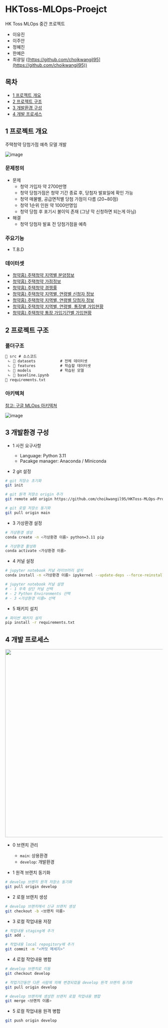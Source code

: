# HKToss-MLOps-Proejct
HK Toss MLOps 중간 프로젝트
- 이유진
- 이주안
- 정혜진
- 한예은
- 최광일 ([https://github.com/choikwangil95](https://github.com/choikwangil95))

## 목차
- [1 프로젝트 개요](#1-프로젝트-개요)
- [2 프로젝트 구조](#2-프로젝트-구조)
- [3 개발환경 구성](#3-개발환경-구성)
- [4 개발 프로세스](#4-개발-프로세스)

## 1 프로젝트 개요
주택청약 당첨가점 예측 모델 개발

![image](https://github.com/user-attachments/assets/6ad59110-0be8-4077-9479-3cbd20262a55)

### 문제정의
- 문제
  - 청약 가입자 약 2700만명
  - 청약 당첨가점은 청약 기간 종료 후, 당첨자 발표일에 확인 가능
  - 청약 매물별, 공급면적별 당첨 가점이 다름 (20~80점)
  - 청약 1순위 인원 약 1000만명임
  - 청약 당첨 후 포기시 불이익 존재 (그냥 막 신청하면 되는게 아님)
- 해결
  - 청약 당첨자 발표 전 당첨가점을 예측

### 주요기능
- T.B.D

### 데이터셋
- [청약홈) 주택청약 지역별 분양정보](https://www.data.go.kr/data/15101046/fileData.do#/tab-layer-file)
- [청약홈) 주택청약 가점정보](https://www.data.go.kr/data/15126242/fileData.do)
- [청약홈) 주택청약 경쟁률](https://www.data.go.kr/data/15101048/fileData.do)
- [청약홈) 주택청약 지역별, 연령별 신청자 정보](https://www.data.go.kr/data/15110975/fileData.do)
- [청약홈) 주택청약 지역별, 연령별 당첨자 정보](https://www.data.go.kr/data/15110976/fileData.do)
- [청약홈) 주택청약 지역별, 연령별, 통장별 가입현황](https://www.data.go.kr/data/15088657/fileData.do)
- [청약홈) 주택청약 통장 가입기간별 가입현황](https://www.data.go.kr/data/15088656/fileData.do)

## 2 프로젝트 구조
### 폴더구조
```markdown
📁 src # 소스코드
 ㄴ 📁 datasets           # 전체 데이터셋
 ㄴ 📁 features           # 학습할 데이터셋
 ㄴ 📁 models             # 학습된 모델
 ㄴ 📄 baseline.ipynb
📄 requirements.txt
```

### 아키텍쳐

[참고: 구글 MLOps 아키텍쳐](https://cloud.google.com/architecture/mlops-continuous-delivery-and-automation-pipelines-in-machine-learning?hl=ko#mlops_level_0_manual_process)

![image](https://github.com/user-attachments/assets/e8b38089-6776-4a21-8bb4-51cc1eaa441a)


## 3 개발환경 구성
- 1 사전 요구사항
  - Language: Python 3.11
  - Pacakge manager: Anaconda / Miniconda

- 2 git 설정

```bash
# git 저장소 초기화
git init

# git 원격 저장소 origin 추가
git remote add origin https://github.com/choikwangil95/HKToss-MLOps-Proejct.git

# git 로컬 저장소 동기화
git pull origin main
```

- 3 가상환경 설정
```bash
# 가상환경 생성
conda create -n <가상환경 이름> python=3.11 pip

# 가상환경 활성화
conda activate <가상환경 이름>
```

- 4 커널 설정
```bash
# jupyter notebook 커널 라이브러리 설치
conda install -n <가상환경 이름> ipykernel --update-deps --force-reinstall

# jupyter notebook 커널 설정
# - 1 우측 상단 커널 선택
# - 2 Python Environments 선택
# - 3 <가상환경 이름> 선택
```

- 5 패키지 설치
```bash
# 파이썬 패키지 설치
pip install -r requirements.txt
```

## 4 개발 프로세스

<img src="https://github.com/user-attachments/assets/ce06d476-6f07-4209-bf8e-3739d2801e9b" width="600px"/>

- 0 브랜치 관리
  - `main`: 상용환경
  - `develop`: 개발환경

- 1 원격 브랜치 동기화
```bash
# develop 브랜치 원격 저장소 동기화
git pull origin develop
```
- 2 로컬 브랜치 생성
```bash
# develop 브랜치에서 신규 브랜치 생성
git checkout -b <브랜치 이름>
```
- 3 로컬 작업내용 저장
```bash
# 작업내용 staging에 추가
git add .

# 작업내용 local repogitory에 추가
git commit -m "<커밋 메세지>"
```
- 4 로컬 작업내용 병합
```bash
# develop 브랜치로 이동
git checkout develop

# 작업기간동안 다른 사람에 의해 변경되었을 develop 원격 브랜치 동기화
git pull origin develop

# develop 브랜치에 생성한 브랜치 로컬 작업내용 병합
git merge <브랜치 이름>
```
- 5 로컬 작업내용 원격 병합
```bash
git push origin develop
```

